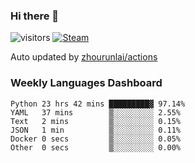 ### Hi there 👋

![visitors](https://visitor-badge.glitch.me/badge?page_id=zhourunlai)
[![Steam](https://img.shields.io/badge/dynamic/json?label=Steam&query=%24.data.totalSubs&url=https%3A%2F%2Fapi.spencerwoo.com%2Fsubstats%2F%3Fsource%3DsteamGames%26queryKey%3D76561198285156854&suffix=%20Games&logo=steam&labelColor=134375&color=0b1a37&longCache=true)](http://steamcommunity.com/profiles/76561198285156854)

Auto updated by <a href="https://github.com/zhourunlai/zhourunlai/actions" target="_blank">zhourunlai/actions</a>

### Weekly Languages Dashboard

<!--PART:wakatime-->
```text
Python 23 hrs 42 mins █████████▓ 97.14%
YAML   37 mins        ▒░░░░░░░░░ 2.55%
Text   2 mins         ▒░░░░░░░░░ 0.15%
JSON   1 min          ▒░░░░░░░░░ 0.11%
Docker 0 secs         ▒░░░░░░░░░ 0.05%
Other  0 secs         ▒░░░░░░░░░ 0.00%
```
<!--PART:wakatime-->
